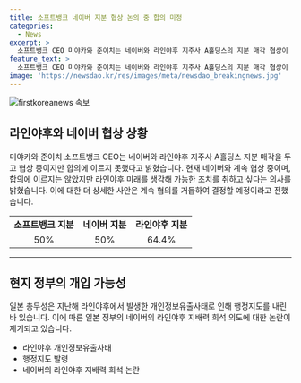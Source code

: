 ```yaml
---
title: 소프트뱅크 네이버 지분 협상 논의 중 합의 미정
categories:
  - News
excerpt: >
  소프트뱅크 CEO 미야카와 준이치는 네이버와 라인야후 지주사 A홀딩스의 지분 매각 협상이 합의에 이르지 못했음을 공개했다. 주주총회에서 네이버와 계속 협의 중이라며 라인야후 미래를 생각하며 협의를 지속하겠다고 밝혔다. 이는 일본 정부의 행정지도와 관련된 논란과 연결된 사안으로, 네이버와 소프트뱅크 간의 관계성이 주목받고 있다.
feature_text: >
  소프트뱅크 CEO 미야카와 준이치는 네이버와 라인야후 지주사 A홀딩스의 지분 매각 협상이 합의에 이르지 못했음을 공개했다. 주주총회에서 네이버와 계속 협의 중이라며 라인야후 미래를 생각하며 협의를 지속하겠다고 밝혔다. 이는 일본 정부의 행정지도와 관련된 논란과 연결된 사안으로, 네이버와 소프트뱅크 간의 관계성이 주목받고 있다.
image: 'https://newsdao.kr/res/images/meta/newsdao_breakingnews.jpg'
---
```


<p><img src="https://newsdao.kr/res/images/meta/newsdao_breakingnews.jpg" alt="firstkoreanews 속보" /></p>

<h2 data-ke-size="size26">라인야후와 네이버 협상 상황</h2>

<p data-ke-size="size16">미야카와 준이치 소프트뱅크 CEO는 네이버와 라인야후 지주사 A홀딩스 지분 매각을 두고 협상 중이지만 합의에 이르지 못했다고 밝혔습니다. 현재 네이버와 계속 협상 중이며, 합의에 이르지는 않았지만 라인야후 미래를 생각해 가능한 조치를 취하고 싶다는 의사를 밝혔습니다. 이에 대한 더 상세한 사안은 계속 협의를 거듭하여 결정할 예정이라고 전했습니다.</p>

<table>
  <tr>
    <td style="text-align: center; height: 17px;"><b>소프트뱅크 지분</b></td>
    <td style="text-align: center; height: 17px;"><b>네이버 지분</b></td>
    <td style="text-align: center; height: 17px;"><b>라인야후 지분</b></td>
  </tr>
  <tr>
    <td style="text-align: center; height: 17px;">50%</td>
    <td style="text-align: center; height: 17px;">50%</td>
    <td style="text-align: center; height: 17px;">64.4%</td>
  </tr>
</table>

<hr>

<h2 data-ke-size="size26">현지 정부의 개입 가능성</h2>

<p data-ke-size="size16">일본 총무성은 지난해 라인야후에서 발생한 개인정보유출사태로 인해 행정지도를 내린 바 있습니다. 이에 따른 일본 정부의 네이버의 라인야후 지배력 희석 의도에 대한 논란이 제기되고 있습니다.</p>

<ul>
  <li>라인야후 개인정보유출사태</li>
  <li>행정지도 발령</li>
  <li>네이버의 라인야후 지배력 희석 논란</li>
</ul>

<p data-ke-size="size16">&nbsp;</p>

